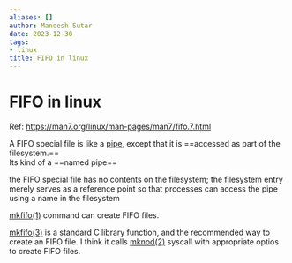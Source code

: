 ```yaml
---
aliases: []
author: Maneesh Sutar
date: 2023-12-30
tags:
- linux
title: FIFO in linux
---
```


# FIFO in linux

Ref: <https://man7.org/linux/man-pages/man7/fifo.7.html>

A FIFO special file is like a [pipe](pipe.md), except that it is ==accessed as part of the filesystem.==  
Its kind of a ==named pipe==

the FIFO special file has no contents on the filesystem; the filesystem entry merely serves as a reference point so that processes can access the pipe using a name in the filesystem

[mkfifo(1)](https://man7.org/linux/man-pages/man1/mkfifo.1.html) command can create FIFO files.

[mkfifo(3)](https://man7.org/linux/man-pages/man3/mkfifo.3.html) is a standard C library function, and the recommended way to create an FIFO file. I think it calls [mknod(2)](https://man7.org/linux/man-pages/man2/mknod.2.html) syscall with appropriate optios to create FIFO files.
